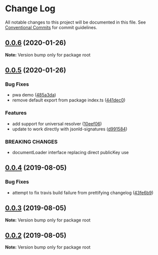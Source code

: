# Change Log

All notable changes to this project will be documented in this file.
See [Conventional Commits](https://conventionalcommits.org) for commit guidelines.

## [0.0.6](https://github.com/decentralized-identity/lds-ecdsa-secp256k1-2019.js/compare/v0.0.5...v0.0.6) (2020-01-26)

**Note:** Version bump only for package root





## [0.0.5](https://github.com/decentralized-identity/lds-ecdsa-secp256k1-2019.js/compare/v0.0.4...v0.0.5) (2020-01-26)


### Bug Fixes

* pwa demo ([485a3da](https://github.com/decentralized-identity/lds-ecdsa-secp256k1-2019.js/commit/485a3da))
* remove default export from package index.ts ([441dec0](https://github.com/decentralized-identity/lds-ecdsa-secp256k1-2019.js/commit/441dec0))


### Features

* add support for universal resolver ([10eef06](https://github.com/decentralized-identity/lds-ecdsa-secp256k1-2019.js/commit/10eef06))
* update to work directly with jsonld-signatures ([d991584](https://github.com/decentralized-identity/lds-ecdsa-secp256k1-2019.js/commit/d991584))


### BREAKING CHANGES

* documentLoader interface replacing direct publicKey use





## [0.0.4](https://github.com/decentralized-identity/lds-ecdsa-secp256k1-2019.js/compare/v0.0.3...v0.0.4) (2019-08-05)


### Bug Fixes

* attempt to fix travis build failure from prettifying changelog ([43fe6b9](https://github.com/decentralized-identity/lds-ecdsa-secp256k1-2019.js/commit/43fe6b9))





## [0.0.3](https://github.com/decentralized-identity/lds-ecdsa-secp256k1-2019.js/compare/v0.0.2...v0.0.3) (2019-08-05)

**Note:** Version bump only for package root





## [0.0.2](https://github.com/decentralized-identity/lds-ecdsa-secp256k1-2019.js/compare/v0.0.1...v0.0.2) (2019-08-05)

**Note:** Version bump only for package root

